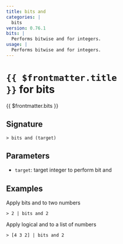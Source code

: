 ```yaml
---
title: bits and
categories: |
  bits
version: 0.76.1
bits: |
  Performs bitwise and for integers.
usage: |
  Performs bitwise and for integers.
---
```


# <code>{{ $frontmatter.title }}</code> for bits

<div class='command-title'>{{ $frontmatter.bits }}</div>

## Signature

```> bits and (target)```

## Parameters

 -  `target`: target integer to perform bit and

## Examples

Apply bits and to two numbers
```shell
> 2 | bits and 2
```

Apply logical and to a list of numbers
```shell
> [4 3 2] | bits and 2
```
